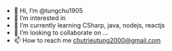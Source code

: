 - 👋 Hi, I’m @tungchu1905
- 👀 I’m interested in 
- 🌱 I’m currently learning CSharp, java, nodejs, reactjs
- 💞️ I’m looking to collaborate on ...
- 📫 How to reach me chutrieutung2000@gmail.com

<!---
tungchu1905/tungchu1905 is a ✨ special ✨ repository because its `README.md` (this file) appears on your GitHub profile.
You can click the Preview link to take a look at your changes.
--->
